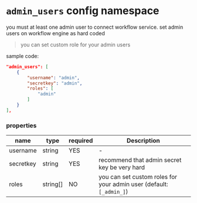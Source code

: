 # `admin_users` config namespace

you must at least one admin user to connect workflow service. set admin users on workflow engine as hard coded
> you can set custom role for your admin users


sample code:
```json
"admin_users": [
    {
        "username": "admin",
        "secretkey": "admin",
        "roles": [
            "admin"
        ]
    }
],
```

### properties

| name | type | required | Description |
| ----------- | ----------- |----------- |----------- |
| username | string | YES | - |
| secretkey | string | YES | recommend that admin secret key be very hard | 
| roles | string[] | NO | you can set custom roles for your admin user (default: `[_admin_]`) |
